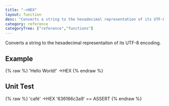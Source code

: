 ```yaml
---
title: "->HEX"
layout: function
desc: "Converts a string to the hexadecimal representation of its UTF-8 encoding."
category: reference
categoryTree: ["reference","functions"]
---
```


Converts a string to the hexadecimal representaiton of its UTF-8 encoding.

## Example ##

{% raw %}
<warp10-warpscript-widget backend="{{backend}}"  exec-endpoint="{{execEndpoint}}">'Hello World!' ->HEX
</warp10-warpscript-widget>
{% endraw %}    

## Unit Test ##

{% raw %}
<warp10-warpscript-widget backend="{{backend}}"  exec-endpoint="{{execEndpoint}}">'café' ->HEX
'636166c3a9' == ASSERT
</warp10-warpscript-widget>
{% endraw %}    
